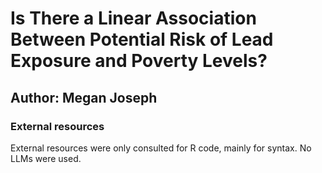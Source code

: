 # Is There a Linear Association Between Potential Risk of Lead Exposure and Poverty Levels?

## Author: Megan Joseph

### External resources
External resources were only consulted for R code, mainly for syntax. No LLMs were used.